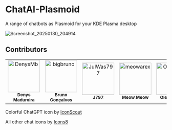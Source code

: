 # ChatAI-Plasmoid
A range of chatbots as Plasmoid for your KDE Plasma desktop 

![Screenshot_20250130_204914](https://github.com/user-attachments/assets/0e72709b-3d10-430c-a24e-8a0511c05423)

## Contributors
<!-- readme: contributors -start -->
<table>
	<tbody>
		<tr>
            <td align="center">
                <a href="https://github.com/DenysMb">
                    <img src="https://avatars.githubusercontent.com/u/33737137?v=4" width="100;" alt="DenysMb"/>
                    <br />
                    <sub><b>Denys Madureira</b></sub>
                </a>
            </td>
            <td align="center">
                <a href="https://github.com/bigbruno">
                    <img src="https://avatars.githubusercontent.com/u/6098501?v=4" width="100;" alt="bigbruno"/>
                    <br />
                    <sub><b>Bruno Gonçalves</b></sub>
                </a>
            </td>
            <td align="center">
                <a href="https://github.com/JulWas797">
                    <img src="https://avatars.githubusercontent.com/u/51297298?v=4" width="100;" alt="JulWas797"/>
                    <br />
                    <sub><b>J797</b></sub>
                </a>
            </td>
            <td align="center">
                <a href="https://github.com/meowarex">
                    <img src="https://avatars.githubusercontent.com/u/90243579?v=4" width="100;" alt="meowarex"/>
                    <br />
                    <sub><b>Meow Meow</b></sub>
                </a>
            </td>
            <td align="center">
                <a href="https://github.com/OlegAckbar">
                    <img src="https://avatars.githubusercontent.com/u/9915567?v=4" width="100;" alt="OlegAckbar"/>
                    <br />
                    <sub><b>OlegAckbar</b></sub>
                </a>
            </td>
            <td align="center">
                <a href="https://github.com/vitor-dantas">
                    <img src="https://avatars.githubusercontent.com/u/45504386?v=4" width="100;" alt="vitor-dantas"/>
                    <br />
                    <sub><b>Vitor Dantas</b></sub>
                </a>
            </td>
		</tr>
	<tbody>
</table>
<!-- readme: contributors -end -->

Colorful ChatGPT icon by [IconScout](https://iconscout.com/)

All other chat icons by [Icons8](https://icons8.com/)
